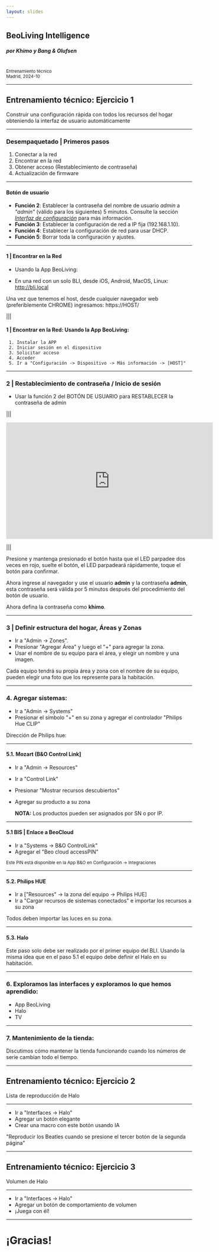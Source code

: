 ```yaml
---
layout: slides
---
```



[comment]: <> (For a new horizontal slide use: \n----\n)
[comment]: <> (For a new vertical slide use: \n|||n)
[comment]: <> (To write slide notes uses \nNote:)


## BeoLiving Intelligence
<!-- .slide: data-background-image="./res/shape.jpg" data-background-opacity="0.2" data-background-color="#010000" class="has-light-background" -->

##### por Khimo y Bang & Olufsen


<br/>
<small>Entrenamiento técnico</small>
<br/>
<small>Madrid, 2024-10</small>

----
<!-- .slide: data-background-image="./res/living3.png" data-background-opacity="0.2" data-background-color="#010000" class="has-light-background" -->
## Entrenamiento técnico: Ejercicio 1

<p> Construir una configuración rápida con todos los recursos del hogar obteniendo la interfaz de usuario automáticamente </p>

----
<!-- .slide: data-background-image="./res/living3.png" data-background-opacity="0.2" data-background-color="#010000" class="has-light-background" -->
### Desempaquetado | Primeros pasos

1. Conectar a la red
1. Encontrar en la red
2. Obtener acceso (Restablecimiento de contraseña)
3. Actualización de firmware

---

<!-- .slide: data-background-image="./res/living3.png" data-background-opacity="0.2" data-background-color="#010000" class="has-light-background" -->
#### Botón de usuario

- **Función 2**: Establecer la contraseña del nombre de usuario _admin_ a _"admin"_ (válido para los siguientes) 5 minutos. Consulte la sección [*Interfaz de configuración*](06-web_interface_usage#setup-interface) para más información.
- **Función 3**: Establecer la configuración de red a IP fija (192.168.1.10).
- **Función 4**: Establecer la configuración de red para usar DHCP.
- **Función 5**: Borrar toda la configuración y ajustes.

---

#### 1 | Encontrar en la Red
<!-- .slide: data-background-image="./res/living3.png" data-background-opacity="0.2" data-background-color="#010000" class="has-light-background" -->

- Usando la App BeoLiving:

- En una red con un solo BLI, desde iOS, Android, MacOS, Linux: http://bli.local

Una vez que tenemos el host, desde cualquier navegador web (preferiblemente CHROME) ingresamos: https://HOST/

|||

<!-- .slide: data-background-image="./res/living3.png" data-background-opacity="0.2" data-background-color="#010000" class="has-light-background" -->

#### 1 | Encontrar en la Red: Usando la App BeoLiving:
     1. Instalar la APP
     2. Iniciar sesión en el dispositivo
     3. Solicitar acceso
     4. Acceder
     5. Ir a "Configuración -> Dispositivo -> Más información -> [HOST]"

---

<!-- .slide: data-background-image="./res/living3.png" data-background-opacity="0.2" data-background-color="#010000" class="has-light-background" -->

### 2 | Restablecimiento de contraseña / Inicio de sesión

- Usar la función 2 del BOTÓN DE USUARIO para RESTABLECER la contraseña de admin

|||

<!-- .slide: data-background-image="./res/living3.png" data-background-opacity="0.2" data-background-color="#010000" class="has-light-background" -->

<iframe width="560" height="315" src="https://www.youtube.com/embed/Xxjk1Tv4PM4?si=Y7gq-jEYym9Ae7HF" title="YouTube video player" frameborder="0" allow="accelerometer; autoplay; clipboard-write; encrypted-media; gyroscope; picture-in-picture; web-share" referrerpolicy="strict-origin-when-cross-origin" allowfullscreen></iframe>

|||
<!-- .slide: data-background-image="./res/living3.png" data-background-opacity="0.2" data-background-color="#010000" class="has-light-background" -->
Presione y mantenga presionado el botón hasta que el LED parpadee dos veces en rojo, suelte el botón, el LED parpadeará rápidamente, toque el botón para confirmar.

Ahora ingrese al navegador y use el usuario **admin** y la contraseña **admin**, esta contraseña será válida por 5 minutos después del procedimiento del botón de usuario.

Ahora defina la contraseña como **khimo**.

-----

<!-- .slide: data-background-image="./res/living2.png" data-background-opacity="0.2" data-background-color="#010000" class="has-light-background" -->
### 3 | Definir estructura del hogar, Áreas y Zonas

- Ir a "Admin -> Zones".
- Presionar "Agregar Área" y luego el "+" para agregar la zona.
- Usar el nombre de su equipo para el área, y elegir un nombre y una imagen.

Cada equipo tendrá su propia área y zona con el nombre de su equipo, pueden elegir una foto que los represente para la habitación.

---

<!-- .slide: data-background-image="./res/living.jpg" data-background-opacity="0.2" data-background-color="#010000" class="has-light-background" -->

### 4. Agregar sistemas:

- Ir a "Admin -> Systems"
- Presionar el símbolo "+" en su zona y agregar el controlador "Philips Hue CLIP"

Dirección de Philips hue: 


---

<!-- .slide: data-background-image="./res/living2.png" data-background-opacity="0.2" data-background-color="#010000" class="has-light-background" -->


#### 5.1. Mozart (B&O Control Link]

- Ir a "Admin -> Resources"
- Ir a "Control Link"
- Presionar "Mostrar recursos descubiertos"
- Agregar su producto a su zona

   **NOTA:** Los productos pueden ser asignados por SN o por IP.
---

#### 5.1 BIS | Enlace a BeoCloud
- Ir a "Systems -> B&O ControlLink"
- Agregar el "Beo cloud accessPIN"

<small> Este PIN está disponible en la App B&O en Configuración -> Integraciones </small>


---

<!-- .slide: data-background-image="./res/living3.png" data-background-opacity="0.2" data-background-color="#010000" class="has-light-background" -->
#### 5.2. Philips HUE 

- Ir a ["Resources" -> la zona del equipo -> Philips HUE]
- Ir a "Cargar recursos de sistemas conectados" e importar los recursos a su zona

 Todos deben importar las luces en su zona.

---

<!-- .slide: data-background-image="./res/living2.png" data-background-opacity="0.2" data-background-color="#010000" class="has-light-background" -->
#### 5.3. Halo

   Este paso solo debe ser realizado por el primer equipo del BLI. Usando la misma idea que en el paso 5.1 el equipo debe definir el Halo en su habitación.

---

<!-- .slide: data-background-image="./res/living.jpg" data-background-opacity="0.2" data-background-color="#010000" class="has-light-background" -->
### 6. Exploramos las interfaces y exploramos lo que hemos aprendido:
- App BeoLiving
- Halo
- TV

---

<!-- .slide: data-background-image="./res/living2.png" data-background-opacity="0.2" data-background-color="#010000" class="has-light-background" -->
### 7. Mantenimiento de la tienda:

Discutimos cómo mantener la tienda funcionando cuando los números de serie cambian todo el tiempo.

----
<!-- .slide: data-background-image="./res/haloroom.png" data-background-opacity="0.2" data-background-color="#010000" class="has-light-background" -->
## Entrenamiento técnico: Ejercicio 2

<p> Lista de reproducción de Halo </p>

---

<!-- .slide: data-background-image="./res/haloroom.png" data-background-opacity="0.2" data-background-color="#010000" class="has-light-background" -->
- Ir a "Interfaces -> Halo"
- Agregar un botón elegante
- Crear una macro con este botón usando IA

"Reproducir los Beatles cuando se presione el tercer botón de la segunda página"

----
<!-- .slide: data-background-image="./res/haloroom.png" data-background-opacity="0.2" data-background-color="#010000" class="has-light-background" -->
## Entrenamiento técnico: Ejercicio 3

<p> Volumen de Halo </p>

---

<!-- .slide: data-background-image="./res/haloroom.png" data-background-opacity="0.2" data-background-color="#010000" class="has-light-background" -->

- Ir a "Interfaces -> Halo"
- Agregar un botón de comportamiento de volumen
- ¡Juega con él!

---


# ¡Gracias!


